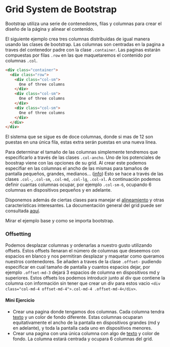 # Grid System de Bootstrap

Bootstrap utiliza una serie de contenedores, filas y columnas para crear el diseño de la página y alinear el contenido.

El siguiente ejemplo crea tres columnas distribuidas de igual manera usando las clases de bootstrap. Las columnas son centradas en la pagina a traves del contenedor padre con la clase `.container`.  Las paginas estarán compuestas por filas `.row` en las que maquetaremos el contenido por columnas `.col`.

```html
<div class="container">
  <div class="row">
    <div class="col-sm">
      One of three columns
    </div>
    <div class="col-sm">
      One of three columns
    </div>
    <div class="col-sm">
      One of three columns
    </div>
  </div>
</div>
```

El sistema que se sigue es de doce columnas, donde si mas de 12 son puestas en una única fila, estas extra serán puestas en una nueva linea.

Para determinar el tamaño de las columnas simplemente tendremos que especificarlo a través de las clases `.col-ancho`. Uno de los potenciales de boostrap viene con las opciones de su grid. Al crear este podemos especifiar en las columnas el ancho de las mismas para tamaños de pantalla pequeños, grandes, medianos... ([info](https://getbootstrap.com/docs/4.5/layout/grid/#grid-options)) Esto se hace a través de las clases `.col-`, `.col-sm`, `.col-md`, `.col-lg`, `.col-xl`. A continuación podemos definir cuantas columnas ocupar, por ejemplo `.col-sm-6`, ocupando 6 columnas en dispositivos pequeños y en adelante.

Disponemos además de ciertas clases para manejar el [alineamiento](https://getbootstrap.com/docs/4.5/layout/grid/#alignment) y otras caracteristicas interesantes. La documentación general del grid puede ser consultada [aquí](https://getbootstrap.com/docs/4.5/layout/grid/).

Mirar el ejemplo base y como se importa bootstrap.


### Offsetting

Podemos desplazar columnas y ordenarlas a nuestro gusto utilizando offsets. Estos offsets llenaran el número de columnas que deseemos con espacios en blanco y nos permitiran desplazar y maquetar como queramos nuestros contenedores. Se añaden a traves de la clase `.offset-` pudiendo especificar en cual tamaño de pantalla y cuantos espacios dejar, por ejemplo `.offset-md-3` dejará 3 espacios de columna en dispositivos md y superiores. Estos offsets los podemos introducir junto al div que contiene la columna con información sin tener que crear un div para estos vacio `<div class="col-md-4 offset-md-4">.col-md-4 .offset-md-4</div>`.

#### Mini Ejercicio

  - Crear una pagina donde tengamos dos columnas. Cada columna tendra [texto](https://www.lipsum.com/) y un color de fondo diferente. Estas columnas ocuparan equitativamente el ancho de la pantalla en dispositivos grandes (md y en adelante), y toda la pantalla cada uno en dispositivos menores.
  - Crear una pagina con una única columna con algo de [texto](https://www.lipsum.com/) y color de fondo. La columna estará centrada y ocupara 6 columnas del grid.